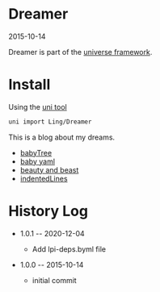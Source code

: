 Dreamer
===============
2015-10-14



Dreamer is part of the [universe framework](https://github.com/karayabin/universe-snapshot).


Install
=============


Using the [uni tool](https://github.com/lingtalfi/universe-naive-importer)
```bash
uni import Ling/Dreamer
```

This is a blog about my dreams.



- [babyTree](https://github.com/lingtalfi/Dreamer/blob/master/FileSystem/BabyTree/notation-babyTree-2.0.0-eng.md)
- [baby yaml](https://github.com/lingtalfi/Dreamer/blob/master/ArrayConfig/BabyYaml/notation.babyYaml.eng.md)
- [beauty and beast](https://github.com/lingtalfi/Dreamer/blob/master/UnitTesting/BeautyNBeast/pattern.beautyNBeast.eng.md)
- [indentedLines](https://github.com/lingtalfi/Dreamer/blob/master/IndentedLines/notation.indentedLines.eng.md)





History Log
===============

- 1.0.1 -- 2020-12-04

    - Add lpi-deps.byml file

- 1.0.0 -- 2015-10-14

    - initial commit


